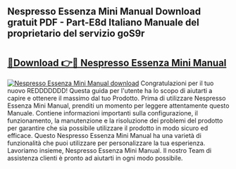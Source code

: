 ## Nespresso Essenza Mini Manual Download gratuit PDF - Part-E8d Italiano Manuale del proprietario del servizio goS9r

# <h2><a href="http://dffid8i.blite.top/?on=Nespresso+Essenza+Mini+Manual">🔗Download 👉🔴 Nespresso Essenza Mini Manual</a></h2>

[![Nespresso Essenza Mini Manual download](https://i.imgur.com/lujVjoI.png)](http://dffid8i.blite.top/?on=Nespresso+Essenza+Mini+Manual)
Congratulazioni per il tuo nuovo REDDDDDDD! Questa guida per l'utente ha lo scopo di aiutarti a capire e ottenere il massimo dal tuo Prodotto. Prima di utilizzare Nespresso Essenza Mini Manual, prenditi un momento per leggere attentamente questo Manuale. Contiene informazioni importanti sulla configurazione, il funzionamento, la manutenzione e la risoluzione dei problemi del prodotto per garantire che sia possibile utilizzare il prodotto in modo sicuro ed efficace. Questo Nespresso Essenza Mini Manual ha una varietà di funzionalità che puoi utilizzare per personalizzare la tua esperienza. Lavoriamo insieme, Nespresso Essenza Mini Manual. Il nostro Team di assistenza clienti è pronto ad aiutarti in ogni modo possibile.
